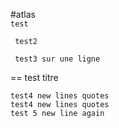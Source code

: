 #atlas  
``` test ```

```
 test2
```

`` 
   test3 sur une ligne
``

== 
test titre

``` 
test4 new lines quotes
test4 new lines quotes
test 5 new line again
```
